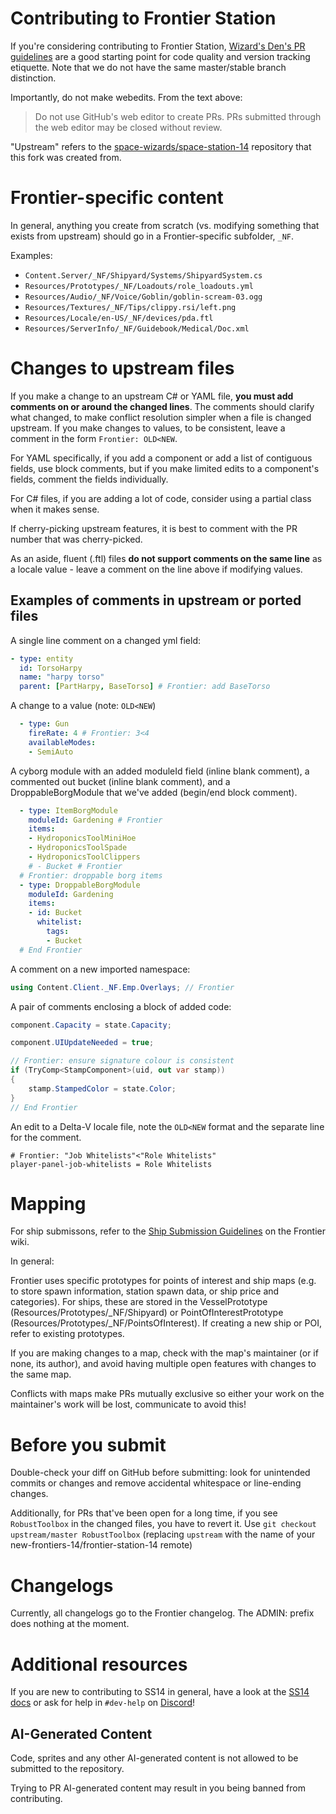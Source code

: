 # Contributing to Frontier Station

If you're considering contributing to Frontier Station, [Wizard's Den's PR guidelines](https://docs.spacestation14.com/en/general-development/codebase-info/pull-request-guidelines.html) are a good starting point for code quality and version tracking etiquette. Note that we do not have the same master/stable branch distinction.

Importantly, do not make webedits. From the text above:
> Do not use GitHub's web editor to create PRs. PRs submitted through the web editor may be closed without review.

"Upstream" refers to the [space-wizards/space-station-14](https://github.com/space-wizards/space-station-14) repository that this fork was created from.

# Frontier-specific content

In general, anything you create from scratch (vs. modifying something that exists from upstream) should go in a Frontier-specific subfolder, `_NF`.

Examples:
- `Content.Server/_NF/Shipyard/Systems/ShipyardSystem.cs`
- `Resources/Prototypes/_NF/Loadouts/role_loadouts.yml`
- `Resources/Audio/_NF/Voice/Goblin/goblin-scream-03.ogg`
- `Resources/Textures/_NF/Tips/clippy.rsi/left.png`
- `Resources/Locale/en-US/_NF/devices/pda.ftl`
- `Resources/ServerInfo/_NF/Guidebook/Medical/Doc.xml`

# Changes to upstream files

If you make a change to an upstream C# or YAML file, **you must add comments on or around the changed lines**.
The comments should clarify what changed, to make conflict resolution simpler when a file is changed upstream.
If you make changes to values, to be consistent, leave a comment in the form `Frontier: OLD<NEW`.

For YAML specifically, if you add a component or add a list of contiguous fields, use block comments, but if you make limited edits to a component's fields, comment the fields individually.

For C# files, if you are adding a lot of code, consider using a partial class when it makes sense.

If cherry-picking upstream features, it is best to comment with the PR number that was cherry-picked.

As an aside, fluent (.ftl) files **do not support comments on the same line** as a locale value - leave a comment on the line above if modifying values.

## Examples of comments in upstream or ported files

A single line comment on a changed yml field:
```yml
- type: entity
  id: TorsoHarpy
  name: "harpy torso"
  parent: [PartHarpy, BaseTorso] # Frontier: add BaseTorso
```

A change to a value (note: `OLD<NEW`)
```yml
  - type: Gun
    fireRate: 4 # Frontier: 3<4
    availableModes:
    - SemiAuto
```

A cyborg module with an added moduleId field (inline blank comment), a commented out bucket (inline blank comment), and a DroppableBorgModule that we've added (begin/end block comment).
```yml
  - type: ItemBorgModule
    moduleId: Gardening # Frontier
    items:
    - HydroponicsToolMiniHoe
    - HydroponicsToolSpade
    - HydroponicsToolClippers
    # - Bucket # Frontier
  # Frontier: droppable borg items
  - type: DroppableBorgModule
    moduleId: Gardening
    items:
    - id: Bucket
      whitelist:
        tags:
        - Bucket
  # End Frontier
```

A comment on a new imported namespace:
```cs
using Content.Client._NF.Emp.Overlays; // Frontier
```

A pair of comments enclosing a block of added code:
```cs
component.Capacity = state.Capacity;

component.UIUpdateNeeded = true;

// Frontier: ensure signature colour is consistent
if (TryComp<StampComponent>(uid, out var stamp))
{
    stamp.StampedColor = state.Color;
}
// End Frontier
```

An edit to a Delta-V locale file, note the `OLD<NEW` format and the separate line for the comment.
```fluent
# Frontier: "Job Whitelists"<"Role Whitelists"
player-panel-job-whitelists = Role Whitelists
```

# Mapping

For ship submissons, refer to the [Ship Submission Guidelines](https://frontierstation.wiki.gg/wiki/Ship_Submission_Guidelines) on the Frontier wiki.

In general:

Frontier uses specific prototypes for points of interest and ship maps (e.g. to store spawn information, station spawn data, or ship price and categories).  For ships, these are stored in the VesselPrototype (Resources/Prototypes/_NF/Shipyard) or PointOfInterestPrototype (Resources/Prototypes/_NF/PointsOfInterest).  If creating a new ship or POI, refer to existing prototypes.

If you are making changes to a map, check with the map's maintainer (or if none, its author), and avoid having multiple open features with changes to the same map.

Conflicts with maps make PRs mutually exclusive so either your work on the maintainer's work will be lost, communicate to avoid this!

# Before you submit

Double-check your diff on GitHub before submitting: look for unintended commits or changes and remove accidental whitespace or line-ending changes.

Additionally, for PRs that've been open for a long time, if you see `RobustToolbox` in the changed files, you have to revert it. Use `git checkout upstream/master RobustToolbox` (replacing `upstream` with the name of your new-frontiers-14/frontier-station-14 remote)

# Changelogs

Currently, all changelogs go to the Frontier changelog. The ADMIN: prefix does nothing at the moment.

# Additional resources

If you are new to contributing to SS14 in general, have a look at the [SS14 docs](https://docs.spacestation14.io/) or ask for help in `#dev-help` on [Discord](https://discord.gg/tpuAT7d3zm/)!

## AI-Generated Content
Code, sprites and any other AI-generated content is not allowed to be submitted to the repository.

Trying to PR AI-generated content may result in you being banned from contributing.